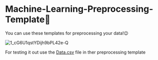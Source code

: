 # Machine-Learning-Preprocessing-Template🤖

You can use these templates for preprocessing your data!😉

![1_cG6U1qstYDijh9bPL42e-Q](https://github.com/IAMSAGAYAABINESH/Machine-Learning-Preprocessing-Template/assets/76099682/04d3a54f-82d2-4910-9153-8faef73ae6ff)

For testing it out use the [Data.csv](https://github.com/IAMSAGAYAABINESH/Machine-Learning-Preprocessing-Template/files/12332967/Data.csv) file in ther preprocessing template

